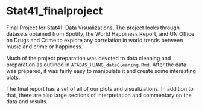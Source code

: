 # Stat41_finalproject

Final Project for Stat41: Data Visualizations. The project looks through datasets obtained from Spotify, the World Happiness Report, and UN Office on Drugs and Crime to explore any correlation in world trends between music and crime or happiness. 

Much of the project preparation was devoted to data cleaning and preparation as outlined in `ATABAS_HUANG_dataCleaning.Rmd`. After the data was prepared, it was fairly easy to manipulate it and create some interesting plots.

The final report has a set of all of our plots and visualizations. In addition to that, there are also large sections of interpretation and commentary on the data and results. 
